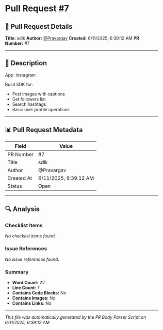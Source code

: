 # Pull Request #7

## 📝 Pull Request Details

**Title:** sdlk
**Author:** [@Pravargav](https://github.com/Pravargav)
**Created:** 6/11/2025, 6:39:12 AM
**PR Number:** #7

---

## 📄 Description

App: Instagram

Build SDK for:
- Post images with captions
- Get followers list
- Search hashtags
- Basic user profile operations

---

## 📊 Pull Request Metadata

| Field | Value |
|-------|-------|
| PR Number | #7 |
| Title | sdlk |
| Author | @Pravargav |
| Created At | 6/11/2025, 6:39:12 AM |
| Status | Open |

---

## 🔍 Analysis

### Checklist Items
_No checklist items found._

### Issue References
_No issue references found._

### Summary

- **Word Count:** 22
- **Line Count:** 7
- **Contains Code Blocks:** No
- **Contains Images:** No
- **Contains Links:** No


---

*This file was automatically generated by the PR Body Parser Script on 6/11/2025, 6:39:12 AM*
